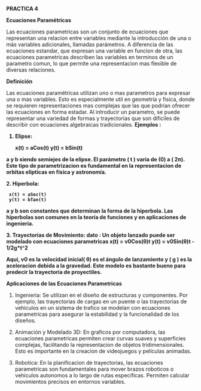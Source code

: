 **PRACTICA 4**

**Ecuaciones Paramétricas**

Las ecuaciones parametricas son un conjunto de ecuaciones que representan una relacion entre variables mediante la introducción de una o más variables adicionales, llamadas parámetros. A diferencia de las ecuaciones estandar, que expresan una variable en funcion de otra, las ecuaciones parametricas describen las variables en terminos de un parametro comun, lo que permite una representacion mas flexible de diversas relaciones.

**Definición**

Las ecuaciones paramétricas utilizan uno o mas parametros para expresar una o mas variables. Esto es especialmente util en geometría y fisica, donde se requieren representaciones mas complejas que las que podrían ofrecer las ecuaciones en forma estadar. Al introducir un parametro, se puede representar una variedad de formas y trayectorias que son dificiles de describir con ecuaciones algebraicas tradicionales.
<b>
Ejemplos :
</b>
<b>
1. Elipse:
   
     x(t) = aCos(t)
     y(t) = bSin(t)
   
a  y b siendo semiejes de la elipse. El parámetro ( t ) varía de (0) a ( 2π). Este tipo de parametrizacion es fundamental en la representacion de orbitas elípticas en física y astronomía.
</b>

<b>
2. Hiperbola:

     x(t) = aSec(t)
     y(t) = bTan(t)
  
a y  b son constantes que determinan la forma de la hiperbola. Las hiperbolas son comunes en la teoría de funciones y en aplicaciones de ingenieria.
</b>

<b>
3. Trayectorias de Movimiento:
dato : Un objeto lanzado puede ser modelado con ecuaciones parametricas
     x(t) = v0Cos(θ)t
     y(t) = v0Sin(θ)t - 1/2g*t^2
   
 Aqui, v0 es la velocidad inicial( θ) es el ángulo de lanzamiento y ( g ) es la aceleracion debida a la gravedad. Este modelo es bastante bueno  para predecir la trayectoria de proyectiles.
</b>

 **Aplicaciones de las Ecuaciones Parametricas**
 1. Ingenieria:
Se utilizan en el diseño de estructuras y componentes. Por ejemplo, las trayectorias de cargas en un puente o las trayectorias de vehículos en un sistema de trafico se modelan con ecuaciones parametricas para asegurar la estabilidad y la funcionalidad de los diseños.

2. Animación y Modelado 3D:
En graficos por computadora, las ecuaciones parametricas permiten crear curvas suaves y superficies complejas, facilitando la representacion de objetos tridimensionales. Esto es importante en la creacion de videojuegos y películas animadas.

3. Robotica:
En la planificacion de trayectorias, las ecuaciones parametricas son fundamentales para mover brazos roboticos o vehiculos autonomos a lo largo de rutas específicas. Permiten calcular movimientos precisos en entornos variables.


